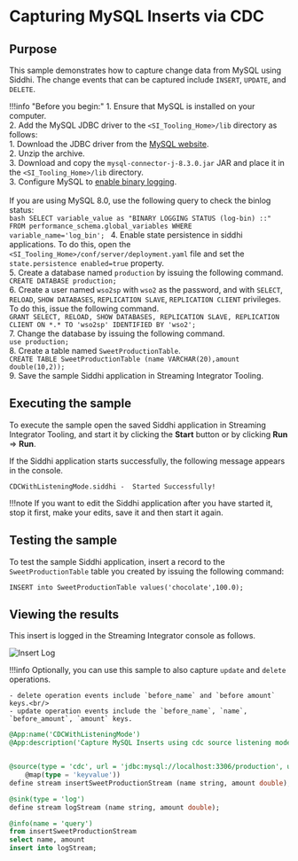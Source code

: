 # Capturing MySQL Inserts via CDC

## Purpose

This sample demonstrates how to capture change data from MySQL using Siddhi. The change events that can be captured include `INSERT`, `UPDATE`, and `DELETE`.

!!!info "Before you begin:"
    1. Ensure that MySQL is installed on your computer.<br/>
    2. Add the MySQL JDBC driver to the `<SI_Tooling_Home>/lib` directory as follows:<br/>
        1. Download the JDBC driver from the [MySQL website](https://dev.mysql.com/get/Downloads/Connector-J/mysql-connector-java-5.1.45.tar.gz).<br/>
        2. Unzip the archive.<br/>
        3. Download and copy the `mysql-connector-j-8.3.0.jar` JAR and place it in the `<SI_Tooling_Home>/lib` directory.<br/>
    3. Configure MySQL to [enable binary logging](https://debezium.io/docs/connectors/mysql/#enabling-the-binlog).<br/><br/>
            If you are using MySQL 8.0, use the following query to check the binlog status:<br/>
            ```bash
            SELECT variable_value as "BINARY LOGGING STATUS (log-bin) ::"
            FROM performance_schema.global_variables WHERE variable_name='log_bin';
            ```
    4. Enable state persistence in siddhi applications. To do this, open the `<SI_Tooling_Home>/conf/server/deployment.yaml` file and set the `state.persistence enabled=true` property.<br/>
    5. Create a database named `production` by issuing the following command.<br/>
        `CREATE DATABASE production;`<br/>
    6. Create a user named `wso2sp` with `wso2` as the password, and with `SELECT`, `RELOAD`, `SHOW DATABASES`, `REPLICATION SLAVE`, `REPLICATION CLIENT` privileges. To do this, issue the following command.<br/>
        `GRANT SELECT, RELOAD, SHOW DATABASES, REPLICATION SLAVE, REPLICATION CLIENT ON *.* TO 'wso2sp' IDENTIFIED BY 'wso2';`<br/>
    7. Change the database by issuing the following command.<br/>
        `use production;`<br/>
    8. Create a table named `SweetProductionTable`.<br/>
        `CREATE TABLE SweetProductionTable (name VARCHAR(20),amount double(10,2));`<br/>
    9. Save the sample Siddhi application in Streaming Integrator Tooling.

## Executing the sample

To execute the sample open the saved Siddhi application in Streaming Integrator Tooling, and start it by clicking the **Start** button or by clicking **Run** => **Run**.

If the Siddhi application starts successfully, the following message appears in the console.

`CDCWithListeningMode.siddhi -  Started Successfully!`

!!!note
    If you want to edit the Siddhi application after you have started it, stop it first, make your edits, save it and then start it again.

## Testing the sample

To test the sample Siddhi application, insert a record to the `SweetProductionTable` table you created by issuing the following command:

`INSERT into SweetProductionTable values('chocolate',100.0);`

## Viewing the results

This insert is logged in the Streaming Integrator console as follows.

![Insert Log]({{base_path}}/images/cdc-with-listening-mode-sample/insert-log.png)

!!!info
    Optionally, you can use this sample to also capture `update` and `delete` operations.<br/>

    - delete operation events include `before_name` and `before amount` keys.<br/>
    - update operation events include the `before_name`, `name`, `before_amount`, `amount` keys.

```sql
@App:name('CDCWithListeningMode')
@App:description('Capture MySQL Inserts using cdc source listening mode.')


@source(type = 'cdc', url = 'jdbc:mysql://localhost:3306/production', username = 'wso2sp', password = 'wso2', table.name = 'SweetProductionTable', operation = 'insert',
    @map(type = 'keyvalue'))
define stream insertSweetProductionStream (name string, amount double);

@sink(type = 'log')
define stream logStream (name string, amount double);

@info(name = 'query')
from insertSweetProductionStream
select name, amount
insert into logStream;
```
